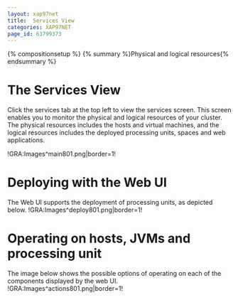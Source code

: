 ```yaml
---
layout: xap97net
title:  Services View
categories: XAP97NET
page_id: 63799373
---
```


{% compositionsetup %}
{% summary %}Physical and logical resources{% endsummary %}


# The Services View

Click the services tab at the top left to view the services screen. This screen enables you to monitor the physical and logical resources of your cluster. The physical resources includes the hosts and virtual machines, and the logical resources includes the deployed processing units, spaces and web applications.

!GRA:Images^main801.png|border=1!

# Deploying with the Web UI

The Web UI supports the deployment of processing units, as depicted below.
!GRA:Images^deploy801.png|border=1!

# Operating on hosts, JVMs and processing unit

The image below shows the possible options of operating on each of the components displayed by the web UI.
!GRA:Images^actions801.png|border=1!
